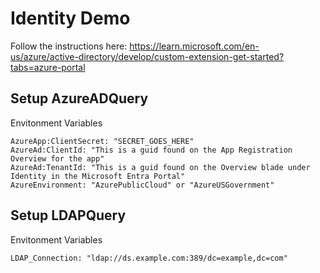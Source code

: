 # Identity Demo

Follow the instructions here:
https://learn.microsoft.com/en-us/azure/active-directory/develop/custom-extension-get-started?tabs=azure-portal

## Setup AzureADQuery
Envitonment Variables
```
AzureApp:ClientSecret: "SECRET_GOES_HERE"
AzureAd:ClientId: "This is a guid found on the App Registration Overview for the app"
AzureAd:TenantId: "This is a guid found on the Overview blade under Identity in the Microsoft Entra Portal"
AzureEnvironment: "AzurePublicCloud" or "AzureUSGovernment"
```

## Setup LDAPQuery
Envitonment Variables
```
LDAP_Connection: "ldap://ds.example.com:389/dc=example,dc=com"
```

